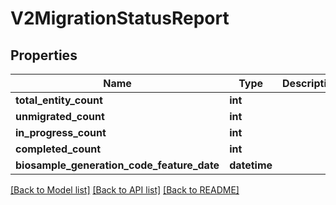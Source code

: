 # V2MigrationStatusReport

## Properties
Name | Type | Description | Notes
------------ | ------------- | ------------- | -------------
**total_entity_count** | **int** |  | [optional] 
**unmigrated_count** | **int** |  | [optional] 
**in_progress_count** | **int** |  | [optional] 
**completed_count** | **int** |  | [optional] 
**biosample_generation_code_feature_date** | **datetime** |  | [optional] 

[[Back to Model list]](../README.md#documentation-for-models) [[Back to API list]](../README.md#documentation-for-api-endpoints) [[Back to README]](../README.md)

